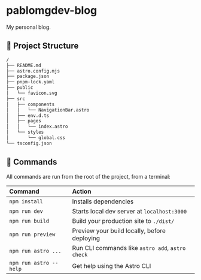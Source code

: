 # pablomgdev-blog
My personal blog.

## 🚀 Project Structure

```bash
/
├── README.md
├── astro.config.mjs
├── package.json
├── pnpm-lock.yaml
├── public
│   └── favicon.svg
├── src
│   ├── components
│   │   └── NavigationBar.astro
│   ├── env.d.ts
│   ├── pages
│   │   └── index.astro
│   └── styles
│       └── global.css
└── tsconfig.json
```

## 🧞 Commands

All commands are run from the root of the project, from a terminal:

| Command                | Action                                           |
| :--------------------- | :----------------------------------------------- |
| `npm install`          | Installs dependencies                            |
| `npm run dev`          | Starts local dev server at `localhost:3000`      |
| `npm run build`        | Build your production site to `./dist/`          |
| `npm run preview`      | Preview your build locally, before deploying     |
| `npm run astro ...`    | Run CLI commands like `astro add`, `astro check` |
| `npm run astro --help` | Get help using the Astro CLI                     |
